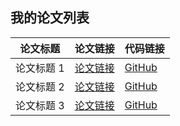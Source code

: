 ## 我的论文列表

| 论文标题      | 论文链接                        | 代码链接                                  |
| ------------- | ------------------------------- | ----------------------------------------- |
| 论文标题 1    | [论文链接](https://example.com/paper1) | [GitHub](https://github.com/username/repository1) |
| 论文标题 2    | [论文链接](https://example.com/paper2) | [GitHub](https://github.com/username/repository2) |
| 论文标题 3    | [论文链接](https://example.com/paper3) | [GitHub](https://github.com/username/repository3) |
